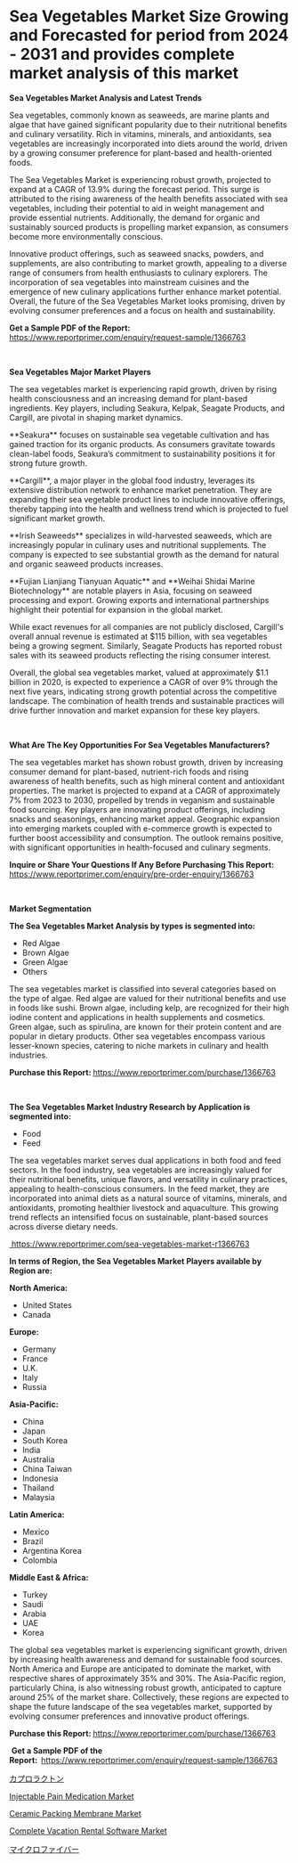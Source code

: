 <p><h1>Sea Vegetables Market Size Growing and Forecasted for period from 2024 - 2031 and provides complete market analysis of this market</h1></p><p><strong>Sea Vegetables Market Analysis and Latest Trends</strong></p>
<p><p>Sea vegetables, commonly known as seaweeds, are marine plants and algae that have gained significant popularity due to their nutritional benefits and culinary versatility. Rich in vitamins, minerals, and antioxidants, sea vegetables are increasingly incorporated into diets around the world, driven by a growing consumer preference for plant-based and health-oriented foods.</p><p>The Sea Vegetables Market is experiencing robust growth, projected to expand at a CAGR of 13.9% during the forecast period. This surge is attributed to the rising awareness of the health benefits associated with sea vegetables, including their potential to aid in weight management and provide essential nutrients. Additionally, the demand for organic and sustainably sourced products is propelling market expansion, as consumers become more environmentally conscious.</p><p>Innovative product offerings, such as seaweed snacks, powders, and supplements, are also contributing to market growth, appealing to a diverse range of consumers from health enthusiasts to culinary explorers. The incorporation of sea vegetables into mainstream cuisines and the emergence of new culinary applications further enhance market potential. Overall, the future of the Sea Vegetables Market looks promising, driven by evolving consumer preferences and a focus on health and sustainability.</p></p>
<p><strong>Get a Sample PDF of the Report:&nbsp;</strong> <a href="https://www.reportprimer.com/enquiry/request-sample/1366763">https://www.reportprimer.com/enquiry/request-sample/1366763</a></p>
<p>&nbsp;</p>
<p><strong>Sea Vegetables Major Market Players</strong></p>
<p><p>The sea vegetables market is experiencing rapid growth, driven by rising health consciousness and an increasing demand for plant-based ingredients. Key players, including Seakura, Kelpak, Seagate Products, and Cargill, are pivotal in shaping market dynamics.</p><p>**Seakura** focuses on sustainable sea vegetable cultivation and has gained traction for its organic products. As consumers gravitate towards clean-label foods, Seakura’s commitment to sustainability positions it for strong future growth.</p><p>**Cargill**, a major player in the global food industry, leverages its extensive distribution network to enhance market penetration. They are expanding their sea vegetable product lines to include innovative offerings, thereby tapping into the health and wellness trend which is projected to fuel significant market growth.</p><p>**Irish Seaweeds** specializes in wild-harvested seaweeds, which are increasingly popular in culinary uses and nutritional supplements. The company is expected to see substantial growth as the demand for natural and organic seaweed products increases.</p><p>**Fujian Lianjiang Tianyuan Aquatic** and **Weihai Shidai Marine Biotechnology** are notable players in Asia, focusing on seaweed processing and export. Growing exports and international partnerships highlight their potential for expansion in the global market.</p><p>While exact revenues for all companies are not publicly disclosed, Cargill's overall annual revenue is estimated at $115 billion, with sea vegetables being a growing segment. Similarly, Seagate Products has reported robust sales with its seaweed products reflecting the rising consumer interest.</p><p>Overall, the global sea vegetables market, valued at approximately $1.1 billion in 2020, is expected to experience a CAGR of over 9% through the next five years, indicating strong growth potential across the competitive landscape. The combination of health trends and sustainable practices will drive further innovation and market expansion for these key players.</p></p>
<p>&nbsp;</p>
<p><strong>What Are The Key Opportunities For Sea Vegetables Manufacturers?</strong></p>
<p><p>The sea vegetables market has shown robust growth, driven by increasing consumer demand for plant-based, nutrient-rich foods and rising awareness of health benefits, such as high mineral content and antioxidant properties. The market is projected to expand at a CAGR of approximately 7% from 2023 to 2030, propelled by trends in veganism and sustainable food sourcing. Key players are innovating product offerings, including snacks and seasonings, enhancing market appeal. Geographic expansion into emerging markets coupled with e-commerce growth is expected to further boost accessibility and consumption. The outlook remains positive, with significant opportunities in health-focused and culinary segments.</p></p>
<p><strong>Inquire or Share Your Questions If Any Before Purchasing This Report:</strong> <a href="https://www.reportprimer.com/enquiry/pre-order-enquiry/1366763">https://www.reportprimer.com/enquiry/pre-order-enquiry/1366763</a></p>
<p>&nbsp;</p>
<p><strong>Market Segmentation</strong></p>
<p><strong>The Sea Vegetables Market Analysis by types is segmented into:</strong></p>
<p><ul><li>Red Algae</li><li>Brown Algae</li><li>Green Algae</li><li>Others</li></ul></p>
<p><p>The sea vegetables market is classified into several categories based on the type of algae. Red algae are valued for their nutritional benefits and use in foods like sushi. Brown algae, including kelp, are recognized for their high iodine content and applications in health supplements and cosmetics. Green algae, such as spirulina, are known for their protein content and are popular in dietary products. Other sea vegetables encompass various lesser-known species, catering to niche markets in culinary and health industries.</p></p>
<p><strong>Purchase this Report:&nbsp;</strong><a href="https://www.reportprimer.com/purchase/1366763">https://www.reportprimer.com/purchase/1366763</a></p>
<p>&nbsp;</p>
<p><strong>The Sea Vegetables Market Industry Research by Application is segmented into:</strong></p>
<p><ul><li>Food</li><li>Feed</li></ul></p>
<p><p>The sea vegetables market serves dual applications in both food and feed sectors. In the food industry, sea vegetables are increasingly valued for their nutritional benefits, unique flavors, and versatility in culinary practices, appealing to health-conscious consumers. In the feed market, they are incorporated into animal diets as a natural source of vitamins, minerals, and antioxidants, promoting healthier livestock and aquaculture. This growing trend reflects an intensified focus on sustainable, plant-based sources across diverse dietary needs.</p></p>
<p><a href="https://www.reportprimer.com/sea-vegetables-market-r1366763">&nbsp;https://www.reportprimer.com/sea-vegetables-market-r1366763</a></p>
<p><strong>In terms of Region, the Sea Vegetables Market Players available by Region are:</strong></p>
<p>
    <p> <strong> North America: </strong>
        <ul>
            <li>United States</li>
            <li>Canada</li>
        </ul>
        </p> 
    <p> <strong> Europe: </strong>
        <ul>
            <li>Germany</li>
            <li>France</li>
            <li>U.K.</li>
            <li>Italy</li>
            <li>Russia</li>
        </ul>
        </p> 
    <p> <strong> Asia-Pacific: </strong>
        <ul>
            <li>China</li>
            <li>Japan</li>
            <li>South Korea</li>
            <li>India</li>
            <li>Australia</li>
            <li>China Taiwan</li>
            <li>Indonesia</li>
            <li>Thailand</li>
            <li>Malaysia</li>
        </ul>
        </p> 
    <p> <strong> Latin America: </strong>
        <ul>
            <li>Mexico</li>
            <li>Brazil</li>
            <li>Argentina Korea</li>
            <li>Colombia</li>
        </ul>
        </p> 
    <p> <strong> Middle East & Africa: </strong>
        <ul>
            <li>Turkey</li>
            <li>Saudi</li>
            <li>Arabia</li>
            <li>UAE</li>
            <li>Korea</li>
        </ul>
    </p>
    </p>
<p><p>The global sea vegetables market is experiencing significant growth, driven by increasing health awareness and demand for sustainable food sources. North America and Europe are anticipated to dominate the market, with respective shares of approximately 35% and 30%. The Asia-Pacific region, particularly China, is also witnessing robust growth, anticipated to capture around 25% of the market share. Collectively, these regions are expected to shape the future landscape of the sea vegetables market, supported by evolving consumer preferences and innovative product offerings.</p></p>
<p><strong>Purchase this Report: </strong><a href="https://www.reportprimer.com/purchase/1366763">https://www.reportprimer.com/purchase/1366763</a></p>
<p>&nbsp;<strong>Get a Sample PDF of the Report:&nbsp;&nbsp;</strong><a href="https://www.reportprimer.com/enquiry/request-sample/1366763">https://www.reportprimer.com/enquiry/request-sample/1366763</a></p>
<p><strong></strong></p>
<p><p><a href="https://medium.com/@janetbennett7282/%E3%82%AB%E3%83%97%E3%83%AD%E3%83%A9%E3%82%AF%E3%83%88%E3%83%B3%E5%B8%82%E5%A0%B4%E3%81%AE%E4%B8%BB%E8%A6%81%E3%83%89%E3%83%A9%E3%82%A4%E3%83%90%E3%83%BC%E3%81%AE%E5%88%86%E6%9E%90-2024%E5%B9%B4%E3%81%8B%E3%82%892031%E5%B9%B4%E3%81%BE%E3%81%A7%E3%81%AE%E5%B8%82%E5%A0%B4%E5%8B%95%E5%90%91%E3%81%A8%E5%B0%86%E6%9D%A5%E3%81%AE%E5%B1%95%E6%9C%9B-816abaf17ce6">カプロラクトン</a></p><p><a href="https://www.linkedin.com/pulse/injectable-pain-medication-market-share-size-trends-industry-wqshf?trackingId=xmhK24LSQbupzehip4dOmw%3D%3D">Injectable Pain Medication Market</a></p><p><a href="https://issuu.com/reportprime-2/docs/ceramic-packing-membrane-market-siz_704db4c34d45e9">Ceramic Packing Membrane Market</a></p><p><a href="https://www.linkedin.com/pulse/complete-vacation-rental-software-industry-insights-report-tzwdf?trackingId=6LbobhYfQiGURG9PUSD6uw%3D%3D">Complete Vacation Rental Software Market</a></p><p><a href="https://medium.com/@janetbennett7282/%E3%83%9E%E3%82%A4%E3%82%AF%E3%83%AD%E3%83%95%E3%82%A1%E3%82%A4%E3%83%90%E3%83%BC%E5%B8%82%E5%A0%B4-2024%E5%B9%B4%E3%81%8B%E3%82%892031%E5%B9%B4%E3%81%AE%E3%82%B0%E3%83%AD%E3%83%BC%E3%83%90%E3%83%AB%E5%B8%82%E5%A0%B4%E3%82%A4%E3%83%B3%E3%82%B5%E3%82%A4%E3%83%88%E3%81%A8%E8%B2%A9%E5%A3%B2%E5%8B%95%E5%90%91-5f7395329a15?postPublishedType=repub">マイクロファイバー</a></p></p>